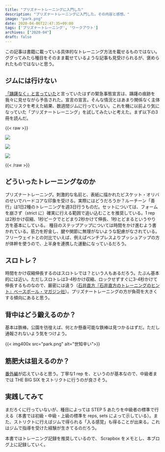 ```yaml
---
title: "プリズナートレーニングに入門した"
description: "プリズナートレーニングに入門した。その内容と感想。"
image: "park.png"
date: 2020-04-06T22:47:35+09:00
tags: ['プリズナートレーニング', 'ワークアウト']
archives: ["2020-04"]
draft: false
---
```

この記事は書籍に載っている具体的なトレーニング方法を載せるものではない。ググってみたら種目をそのまま載せているような記事も見受けられるが、褒められたものではないと思う。

## ジムには行けない

[「躊躇なく」と言っていた](https://jp.reuters.com/article/japan-abe-idJPKBN21K0KZ)と言っていたはずの緊急事態宣言は、躊躇の痕跡を我々に見せながら予告された。宣言の宣言。そんな情況とはあまり関係なく主体的にリスクを考えた結果、数週間ジムに行っていない。これを機に以前より気になっていた「プリズナートレーニング」を試してみたいと考えた。まず以下の3冊を読んだ。

{{< raw >}}
<div>
<a href="https://www.amazon.co.jp/%E3%83%97%E3%83%AA%E3%82%BA%E3%83%8A%E3%83%BC%E3%83%BB%E3%83%88%E3%83%AC%E3%83%BC%E3%83%8B%E3%83%B3%E3%82%B0-%E5%9C%A7%E5%80%92%E7%9A%84%E3%81%AA%E5%BC%B7%E3%81%95%E3%82%92%E6%89%8B%E3%81%AB%E5%85%A5%E3%82%8C%E3%82%8B%E7%A9%B6%E6%A5%B5%E3%81%AE%E8%87%AA%E9%87%8D%E7%AD%8B%E3%83%88%E3%83%AC-%E3%83%9D%E3%83%BC%E3%83%AB%E3%83%BB%E3%82%A6%E3%82%A8%E3%82%A4%E3%83%89-ebook/dp/B0746H85JW/ref=as_li_ss_il?_encoding=UTF8&qid=1586181708&sr=8-2&linkCode=li2&tag=tbsmcd-22&linkId=8bb5d389440e5368ea409f00054f96f7&language=ja_JP" target="_blank"><img border="0" src="//ws-fe.amazon-adsystem.com/widgets/q?_encoding=UTF8&ASIN=B0746H85JW&Format=_SL160_&ID=AsinImage&MarketPlace=JP&ServiceVersion=20070822&WS=1&tag=tbsmcd-22&language=ja_JP" ></a>

<a href="https://www.amazon.co.jp/%E3%83%97%E3%83%AA%E3%82%BA%E3%83%8A%E3%83%BC%E3%83%88%E3%83%AC%E3%83%BC%E3%83%8B%E3%83%B3%E3%82%B0-%E8%B6%85%E7%B5%B6%EF%BC%81%EF%BC%81-%E3%82%B0%E3%83%AA%E3%83%83%E3%83%97%EF%BC%86%E9%96%A2%E7%AF%80%E7%B7%A8-%E6%B0%B8%E9%81%A0%E3%81%AE%E5%BC%B7%E3%81%95%E3%82%92%E6%89%8B%E3%81%AB%E5%85%A5%E3%82%8C%E3%82%8B%E6%9C%80%E5%87%B6%E3%81%AE%E8%87%AA%E9%87%8D%E7%AD%8B%E3%83%88%E3%83%AC-%E3%83%9D%E3%83%BC%E3%83%AB%E3%83%BB%E3%82%A6%E3%82%A8%E3%82%A4%E3%83%89-ebook/dp/B07C96GXTK/ref=as_li_ss_il?_encoding=UTF8&qid=1586181708&sr=8-4&linkCode=li2&tag=tbsmcd-22&linkId=f2704316bc2b4590d931709ebb53ceb9&language=ja_JP" target="_blank"><img border="0" src="//ws-fe.amazon-adsystem.com/widgets/q?_encoding=UTF8&ASIN=B07C96GXTK&Format=_SL160_&ID=AsinImage&MarketPlace=JP&ServiceVersion=20070822&WS=1&tag=tbsmcd-22&language=ja_JP" ></a>

<a href="https://www.amazon.co.jp/%E3%83%97%E3%83%AA%E3%82%BA%E3%83%8A%E3%83%BC%E3%83%88%E3%83%AC%E3%83%BC%E3%83%8B%E3%83%B3%E3%82%B0%E5%A4%96%E4%BC%9D-%E7%9B%A3%E7%8D%84%E5%BC%8F%E3%83%9C%E3%83%87%E3%82%A3%E3%83%93%E3%83%AB%E3%83%87%E3%82%A3%E3%83%B3%E3%82%B0-%E3%83%9D%E3%83%BC%E3%83%AB%E3%83%BB%E3%82%A6%E3%82%A8%E3%82%A4%E3%83%89-ebook/dp/B07NXQW2NX/ref=as_li_ss_il?_encoding=UTF8&qid=1586181708&sr=8-5&linkCode=li2&tag=tbsmcd-22&linkId=a6b7563587467699cbe3eb3e05d3333e&language=ja_JP" target="_blank"><img border="0" src="//ws-fe.amazon-adsystem.com/widgets/q?_encoding=UTF8&ASIN=B07NXQW2NX&Format=_SL160_&ID=AsinImage&MarketPlace=JP&ServiceVersion=20070822&WS=1&tag=tbsmcd-22&language=ja_JP" ></a>
</div>
{{< /raw >}}

## どういったトレーニングなのか

プリズナートレーニング。刺激的な名前と、表紙に描かれたビスケット・オリバのせいでハードコアな印象を受ける。実際にはどうだろうか？ルーチーン「善行」は1日2種のトレーニングを週3日行うものだ。セットについては、フォームを崩さず（strict に）確実に行える範囲で追い込むことを推奨している。1 rep は2秒かけ収縮、1秒ピークでとどまり2秒かけて伸長、1秒とどまるというやり方を基本にしている。
種目のステップアップについては時間をかけ進むよう書かれている。筋力を貯金し、腱や関節に無理がないような配慮がなされている。
フリーウェイトとの対比でいえば、例えばベンチプレスよりプッシュアップの方が体幹を使うので、上半身を連携した運動になっているだろう。

## スロトレ？

時間をかけ収縮伸長するのはスロトレでは？という人もあるだろう。たぶん基本的には近い。ただしスロトレは3-4秒かけ収縮、ロックせずすぐに3-4秒かけて伸長するものなので、厳密には違う（[石井直方『石井直方のトレーニングのヒント』ベースボール・マガジン社](https://amzn.to/39LukpZ)）。プリズナートレーニングの方が負荷を大きくする傾向にあると思う。

## 背中はどう鍛えるのか？
基本は鉄棒。公園を彷徨えば、何とか懸垂可能な鉄棒は見つかるはずだ。ただし通報されないよう気をつけよう。

{{< img400x src="park.png" alt="世知辛い">}}

## 筋肥大は狙えるのか？

[番外編](https://amzn.to/2x6Dnob)が応えていると思う。丁寧な1 rep を、というのが基本なので、中級者までは THE BIG SIX をストリクトに行うのが良さそう。

## 実践してみて

まだろくに行っていないが、種目によっては STEP 5 あたりを中級者の標準で行える（本書では初級・中級・上級の標準を reps, sets によって示している）。また、ストリクトに行えばジムで得られる「入る感覚」も得ることが出来る。これはジムで指導を受けた経験が生きてるのだろう。

本書ではトレーニング記録を推奨しているので、 Scrapbox をメモとし、本ブログ上に記録していく。
